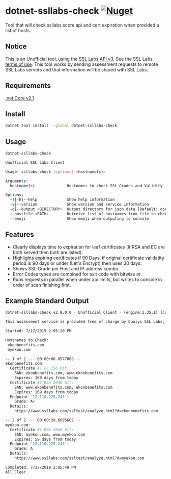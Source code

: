 
# dotnet-ssllabs-check [![Nuget](https://img.shields.io/nuget/v/dotnet-ssllabs-check.svg)](https://www.nuget.org/packages/dotnet-ssllabs-check/)

Tool that will check ssllabs score api and cert expiration when provided a list of hosts.

## Notice
 
This is an Unofficial tool, using the [SSL Labs API v3](https://github.com/ssllabs/ssllabs-scan/blob/master/ssllabs-api-docs-v3.md). See the SSL Labs [terms of use](https://www.ssllabs.com/about/terms.html). This tool works by
sending assessment requests to remote SSL Labs servers and that information will be shared with SSL Labs.

## Requirements

[.net Core v2.1](https://dotnet.microsoft.com/download/dotnet-core)

## Install

```bash
dotnet tool install --global dotnet-ssllabs-check
```

## Usage

```bash
dotnet-ssllabs-check

Unofficial SSL Labs Client

Usage: ssllabs-check [options] <hostname(s)>

Arguments:
  hostname(s)              Hostnames to check SSL Grades and Validity

Options:
  -?|-h|--help             Show help information
  -v|--version             Show version and service information
  -o|--output <DIRECTORY>  Output directory for json data [Default: does not write out data]
  --hostfile <PATH>        Retreive list of hostnames from file to check (one host per line, # preceding comments)
  --emoji                  Show emoji when outputing to console
```

## Features

- Clearly displays time to expiration for leaf certificates (if RSA and EC are both served then both are listed).
- Highlights expiring certificates if 90 Days, if original certificate validatity period is 90 days or under (Let's Encrypt) then uses 30 days.
- Shows SSL Grade per Host and IP address combo. 
- Error Codes types are combined for exit code with bitwise or.
- Runs requests in parallel when under api limits, but writes to console in order of scan finishing first.

## Example Standard Output

```bash
dotnet-ssllabs-check v2.0.0.0 - Unofficial Client - (engine:1.35.1) (criteria:2009p)

This assessment service is provided free of charge by Qualys SSL Labs, subject to our terms and conditions: https://www.ssllabs.com/about/terms.html

Started: 7/17/2019 2:05:20 PM

Hostnames to Check:
 ekonbenefits.com
 myekon.com

-- 1 of 2 --- 00:00:06.8577868 --
ekonbenefits.com:
  Certificate #1 EC 256 bit:
    SAN: ekonbenefits.com, www.ekonbenefits.com
    Expires: 169 days from today
  Certificate #2 RSA 2048 bit:
    SAN: www.ekonbenefits.com, ekonbenefits.com
    Expires: 169 days from today
  Endpoint '12.110.225.243':
    Grade: A+
  Details:
    https://www.ssllabs.com/ssltest/analyze.html?d=ekonbenefits.com

-- 2 of 2 --- 00:00:28.6695682 --
myekon.com:
  Certificate #1 RSA 2048 bit:
    SAN: myekon.com, www.myekon.com
    Expires: 59 days from today
  Endpoint '12.110.225.243':
    Grade: A
  Details:
    https://www.ssllabs.com/ssltest/analyze.html?d=myekon.com

Completed: 7/17/2019 2:05:49 PM
All Clear.
```

